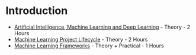# Introduction

- [Artificial Intelligence, Machine Learning and Deep Learning](Introduction) - Theory - 2 Hours
- [Machine Learning Project Lifecycle](MachineLearningProjectLifecycle) - Theory - 2 Hours 
- [Machine Learning Frameworks](MachineLearningFrameworks) - Theory + Practical - 1 Hours
